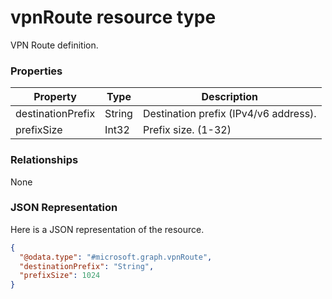 # vpnRoute resource type

VPN Route definition.
### Properties
|Property|Type|Description|
|---|---|---|
|destinationPrefix|String|Destination prefix (IPv4/v6 address).|
|prefixSize|Int32|Prefix size. (1-32)|

### Relationships
None
### JSON Representation
Here is a JSON representation of the resource.
<!-- {
  "blockType": "resource",
  "keyProperty": "id",
  "@odata.type": "microsoft.graph.vpnRoute"
}
-->
```json
{
  "@odata.type": "#microsoft.graph.vpnRoute",
  "destinationPrefix": "String",
  "prefixSize": 1024
}
```

